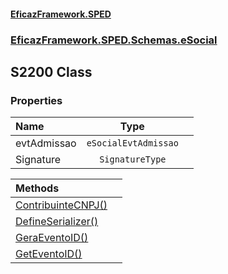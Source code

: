 #### [EficazFramework.SPED](EficazFrameworkSPED.md 'EficazFramework SPED')
### [EficazFramework.SPED.Schemas.eSocial](EficazFramework.SPED.Schemas.eSocial.md 'EficazFramework.SPED.Schemas.eSocial')

## S2200 Class
### Properties

| Name | Type | |
| :--- | :---: | :--- |
| evtAdmissao | `eSocialEvtAdmissao` |  |
| Signature | `SignatureType` |  |

| Methods | |
| :--- | :--- |
| [ContribuinteCNPJ()](EficazFramework.SPED.Schemas.eSocial/S2200/ContribuinteCNPJ().md 'EficazFramework.SPED.Schemas.eSocial.S2200.ContribuinteCNPJ()') | |
| [DefineSerializer()](EficazFramework.SPED.Schemas.eSocial/S2200/DefineSerializer().md 'EficazFramework.SPED.Schemas.eSocial.S2200.DefineSerializer()') | |
| [GeraEventoID()](EficazFramework.SPED.Schemas.eSocial/S2200/GeraEventoID().md 'EficazFramework.SPED.Schemas.eSocial.S2200.GeraEventoID()') | |
| [GetEventoID()](EficazFramework.SPED.Schemas.eSocial/S2200/GetEventoID().md 'EficazFramework.SPED.Schemas.eSocial.S2200.GetEventoID()') | |
